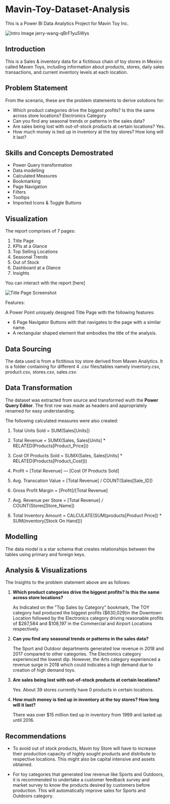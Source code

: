 # Mavin-Toy-Dataset-Analysis
This is a Power BI Data Analytics Project for Mavin Toy Inc. 

![Intro Image jerry-wang-qBrF1yu5Wys](https://github.com/JoanUnachukwu/Mavin-Toy-Dataset-Analysis/assets/108992550/0db67b8b-d2ef-44eb-8e38-51cfc6eed6e2)


## Introduction

This is a Sales & inventory data for a fictitious chain of toy stores in Mexico called Maven Toys, including information about products, stores, daily sales transactions, and current inventory levels at each location.

## Problem Statement 
From the scenario, these are the problem statements to derive solutions for: 

- Which product categories drive the biggest profits? Is this the same across store locations? Electronics Category
- Can you find any seasonal trends or patterns in the sales data?
- Are sales being lost with out-of-stock products at certain locations? Yes. 
- How much money is tied up in inventory at the toy stores? How long will it last?

## Skills and Concepts Demostrated

- Power Query transformation
- Data modelling
- Calculated Measures
- Bookmarking
- Page Navigation
- Filters
- Tooltips
- Imported Icons & Toggle Buttons

## Visualization
The report comprises of 7 pages: 

1. Title Page
2. KPIs at a Glance
3. Top Selling Locations
4. Seasonal Trends
5. Out of Stock
6. Dashboard at a Glance
7. Insights

You can interact with the report [here]

![Title Page Screenshot](https://github.com/JoanUnachukwu/Mavin-Toy-Dataset-Analysis/assets/108992550/e30a692d-8e49-4068-a2e7-7d9e500f9659)

Features:

A Power Point uniquely designed Title Page with the following features: 
- 6 Page Navigator Buttons with that navigates to the page with a similar name.
- A rectangular shaped element that embodies the title of the analysis.

## Data Sourcing
The data used is from a fictitious toy store derived from Maven Analytics. It is a folder containing for different 4 .csv files/tables namely inventory.csv, product.csv, stores.csv, sales.csv.

## Data Transformation

The dataset was extracted from source and transformed wuth the **Power Query Editor**.
The first row was made as headers and appropriately renamed for easy understanding. 

The following calculated measures were also created: 

1.	Total Units Sold = SUM(Sales[Units])

2. Total Revenue = SUMX(Sales, Sales[Units] * RELATED(Products[Product_Price]))

3. Cost Of Products Sold = SUMX(Sales, Sales[Units] * RELATED(Products[Product_Cost]))

4. Profit = [Total Revenue] — [Cost Of Products Sold]

5. Avg. Transcation Value = [Total Revenue] / COUNT(Sales[Sale_ID])

6. Gross Profit Margin = [Profit]/[Total Revenue]

8.	Avg. Revenue per Store = [Total Revenue] / COUNT(Stores[Store_Name])

9.	Total Inventory Amount = CALCULATE(SUM(products[Product Price]) * SUM(inventory[Stock On Hand]))


## Modelling
The data model is a star schema that creates relationships between the tables using primary and foreign keys. 


## Analysis & Visualizations

The Insights to the problem statement above are as follows: 

1.  **Which product categories drive the biggest profits? Is this the same across store locations?**

    As Indicated on the "Top Sales by Category" bookmark, The TOY category had produced the biggest profits ($630,029)in the Downtown Location followed by the Electronics category driving reasonable profits of 
    $287,584 and $108,197 in the Commercial and Airport Locations respectively. 

2.  **Can you find any seasonal trends or patterns in the sales data?**

    The  Sport and Outdoor departments generated low revenue in 2018 and 2017 compared to other categories. 
    The Electronics category experienced the lowest dip. However, the Arts category experienced a revenue surge in 2018 which could indicates a high demand due to creation of high demand toys. 

3.  **Are sales being lost with out-of-stock products at certain locations?**

    Yes. 
    About 39 stores currently have 0 products in certain locations. 

4. **How much money is tied up in inventory at the toy stores? How long will it last?**

    There was over $15 million tied up in inventory from 1999 and lasted up until 2016.


## Recommendations

- To avoid out of stock products, Mavin toy Store will have to increase their production capacity of highly sought products and distribute to respective locations. This might also be capital intensive and assets obtained. 

- For toy categories that generated low revenue like Sports and Outdoors, it is recommended to undertake a customer feedback survey and market survey to know the products desired by customers before production. 
	This will automatically improve sales for Sports and Outdoors category. 

